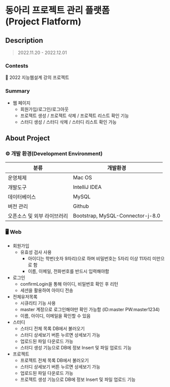 
# 동아리 프로젝트 관리 플랫폼 <br>(Project Flatform)


## Description

> 2022.11.20 - 2022.12.01

### Contests

📌 2022 지능웹설계 강의 프로젝트


### Summary



* 웹 페이지
  * 회원가입/로그인/로그아웃
  * 프로젝트 생성 / 프로젝트 삭제 / 프로젝트 리스트 확인 기능
  * 스터디 생성 / 스터디 삭제 / 스터디 리스트 확인 가능



## About Project



### ⚙️ 개발 환경(Development Environment)

| 분류 | 개발환경 | 
|---|---|
| 운영체제 | Mac OS |
| 개발도구 | IntelliJ IDEA |
| 데이터베이스 | MySQL |
| 버전 관리 | Github |
| 오픈소스 및 외부 라이브러리 | Bootstrap, MySQL-Connector-j-8.0 |



### 🖥 Web

* 회원가입
  * 유효성 검사 사용
    * 아이디는 학번(숫자 9자리)으로 하며 비밀번호는 5자리 이상 11자리 미만으로 함
    * 이름, 이메일, 전화번호를 반드시 입력해야함
* 로그인
  * confirmLogin을 통해 아이디, 비밀번호 확인 후 리턴
  * 세션을 활용하여 아이디 전송
* 전체유저목록
  * 시큐리티 기능 사용
  * master 계정으로 로그인해야만 확인 가능함 (ID:master PW:master1234)
  * 이름, 아이디, 이메일을 확인할 수 있음
* 스터디
  * 스터디 전체 목록 DB에서 불러오기
  * 스터디 상세보기 버튼 누르면 상세보기 가능
  * 업로드된 파일 다운로드 가능
  * 스터디 생성 기능으로 DB에 정보 Insert 및 파일 업로드 기능
* 프로젝트
  * 프로젝트 전체 목록 DB에서 불러오기
  * 스터디 상세보기 버튼 누르면 상세보기 가능
  * 업로드된 파일 다운로드 가능
  * 프로젝트 생성 기능으로 DB에 정보 Insert 및 파일 업로드 기능
